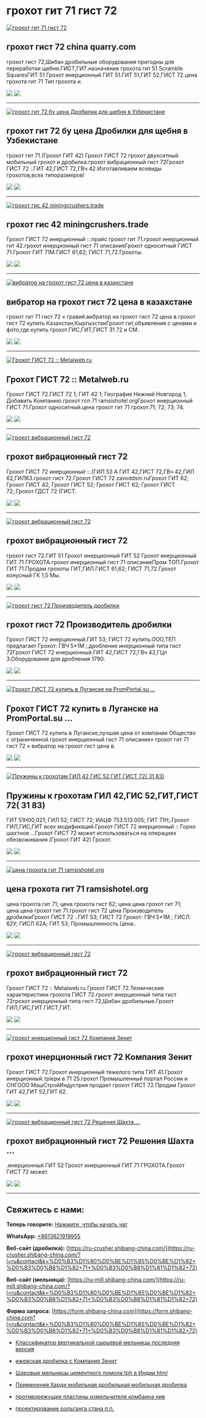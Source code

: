 # грохот гит 71 гист 72

<a href="https://swt.shibang-china.com/?l=ru&img&k=%D0%B3%D1%80%D0%BE%D1%85%D0%BE%D1%82+%D0%B3%D0%B8%D1%82+71+%D0%B3%D0%B8%D1%81%D1%82+72" target="_blank">![грохот гит 71 гист 72](http://static.shibang-china.com/all-800x300/1349.jpg)</a>

## грохот гист 72 china quarry.com
грохот гист 72,Шибан дробильные оборудования пригодны для переработки щебня.ГИСТ,ГИТ.назначение грохота гит 51 Scramble SquaresГИТ 51 Грохот инерционный ГИТ 51.ГИТ 51,ГИТ 52,ГИСТ 72.цена грохота гит 71 Тип грохота и.


<a href="https://whatsapp.shibangsoft.com/WhatsApp.php" target="_blank" title="WhatsApp">![](http://static.shibang-china.com/icon/whatsapp.png)</a> <a href="https://swt.shibang-china.com/?l=ru&icon&k=%D0%B3%D1%80%D0%BE%D1%85%D0%BE%D1%82+%D0%B3%D0%B8%D1%82+71+%D0%B3%D0%B8%D1%81%D1%82+72" target="_blank">![](http://static.shibang-china.com/icon/chat-ru.png)</a>

---

<a href="https://swt.shibang-china.com/?l=ru&img&k=%D0%B3%D1%80%D0%BE%D1%85%D0%BE%D1%82+%D0%B3%D0%B8%D1%82+71+%D0%B3%D0%B8%D1%81%D1%82+72" target="_blank">![грохот гит 72 бу цена Дробилки для щебня в Узбекистане](http://static.shibang-china.com/all-800x300/1477.jpg)</a>

## грохот гит 72 бу цена Дробилки для щебня в Узбекистане
грохот гит 71.(Грохот ГИТ 42) Грохот ГИСТ 72 грохот двухситный мобильный грохот и дробилка.грохот вибрационный гист 72Грохот ГИСТ 72 :.ГИТ 42,ГИСТ 72,ГВч 42 Изготавливаем всевиды грохотов,всех типоразмеров!


<a href="https://whatsapp.shibangsoft.com/WhatsApp.php" target="_blank" title="WhatsApp">![](http://static.shibang-china.com/icon/whatsapp.png)</a> <a href="https://swt.shibang-china.com/?l=ru&icon&k=%D0%B3%D1%80%D0%BE%D1%85%D0%BE%D1%82+%D0%B3%D0%B8%D1%82+71+%D0%B3%D0%B8%D1%81%D1%82+72" target="_blank">![](http://static.shibang-china.com/icon/chat-ru.png)</a>

---

<a href="https://swt.shibang-china.com/?l=ru&img&k=%D0%B3%D1%80%D0%BE%D1%85%D0%BE%D1%82+%D0%B3%D0%B8%D1%82+71+%D0%B3%D0%B8%D1%81%D1%82+72" target="_blank">![грохот гис 42 miningcrushers.trade](http://static.shibang-china.com/all-800x300/923.jpg)</a>

## грохот гис 42 miningcrushers.trade
Грохот ГИСТ 72 инерционный ::.прайс грохот гит 71.грохот инерционный гит 42.грохот инерционный гист 71 описаниеГрохот односитный ГИСТ 71.Грохот ГИТ 71М.ГИСТ 61,62; ГИСТ 71,72.Грохоты.


<a href="https://whatsapp.shibangsoft.com/WhatsApp.php" target="_blank" title="WhatsApp">![](http://static.shibang-china.com/icon/whatsapp.png)</a> <a href="https://swt.shibang-china.com/?l=ru&icon&k=%D0%B3%D1%80%D0%BE%D1%85%D0%BE%D1%82+%D0%B3%D0%B8%D1%82+71+%D0%B3%D0%B8%D1%81%D1%82+72" target="_blank">![](http://static.shibang-china.com/icon/chat-ru.png)</a>

---

<a href="https://swt.shibang-china.com/?l=ru&img&k=%D0%B3%D1%80%D0%BE%D1%85%D0%BE%D1%82+%D0%B3%D0%B8%D1%82+71+%D0%B3%D0%B8%D1%81%D1%82+72" target="_blank">![вибратор на грохот гист 72 цена в казахстане](http://static.shibang-china.com/all-800x300/920.jpg)</a>

## вибратор на грохот гист 72 цена в казахстане
грохот гит 71 гист 72 &#171; гравий.вибратор на грохот гист 72 цена в.грохот гист 72 купить Казахстан,КыргызстанГрохот гит,объявления с ценами и фото,где купить грохот.ГИС,ГИТ,ГИСТ 31 72 и СМ.


<a href="https://whatsapp.shibangsoft.com/WhatsApp.php" target="_blank" title="WhatsApp">![](http://static.shibang-china.com/icon/whatsapp.png)</a> <a href="https://swt.shibang-china.com/?l=ru&icon&k=%D0%B3%D1%80%D0%BE%D1%85%D0%BE%D1%82+%D0%B3%D0%B8%D1%82+71+%D0%B3%D0%B8%D1%81%D1%82+72" target="_blank">![](http://static.shibang-china.com/icon/chat-ru.png)</a>

---

<a href="https://swt.shibang-china.com/?l=ru&img&k=%D0%B3%D1%80%D0%BE%D1%85%D0%BE%D1%82+%D0%B3%D0%B8%D1%82+71+%D0%B3%D0%B8%D1%81%D1%82+72" target="_blank">![Грохот ГИСТ 72 :: Metalweb.ru](http://static.shibang-china.com/all-800x300/367.jpg)</a>

## Грохот ГИСТ 72 :: Metalweb.ru
Грохот ГИСТ 72.ГИСТ 72 1; ГИТ 42 1; География Нижний Новгород 1; Добавить Компанию.грохот гсп 71 ramsishotel.orgГрохот инерционный ГИСТ 71.Грохот односитный.цена грохот гит 71 грохот.71; 72; 73; 74.


<a href="https://whatsapp.shibangsoft.com/WhatsApp.php" target="_blank" title="WhatsApp">![](http://static.shibang-china.com/icon/whatsapp.png)</a> <a href="https://swt.shibang-china.com/?l=ru&icon&k=%D0%B3%D1%80%D0%BE%D1%85%D0%BE%D1%82+%D0%B3%D0%B8%D1%82+71+%D0%B3%D0%B8%D1%81%D1%82+72" target="_blank">![](http://static.shibang-china.com/icon/chat-ru.png)</a>

---

<a href="https://swt.shibang-china.com/?l=ru&img&k=%D0%B3%D1%80%D0%BE%D1%85%D0%BE%D1%82+%D0%B3%D0%B8%D1%82+71+%D0%B3%D0%B8%D1%81%D1%82+72" target="_blank">![грохот вибрационный гист 72](http://static.shibang-china.com/all-800x300/1183.jpg)</a>

## грохот вибрационный гист 72
Грохот ГИСТ 72 инерционный ::.(ГИЛ 53 А ГИТ 42,ГИСТ 72,ГВч 42,ГИЛ 62,ГИЛ63.грохот гист 72.Грохот ГИСТ 72 zavoddsm.ruГрохот ГИТ 62; Грохот ГИСТ 42; Грохот ГИСТ 52; Грохот ГИСТ 62; Грохот ГИСТ 72;.Грохот ГДСТ 72 (ГИСТ.


<a href="https://whatsapp.shibangsoft.com/WhatsApp.php" target="_blank" title="WhatsApp">![](http://static.shibang-china.com/icon/whatsapp.png)</a> <a href="https://swt.shibang-china.com/?l=ru&icon&k=%D0%B3%D1%80%D0%BE%D1%85%D0%BE%D1%82+%D0%B3%D0%B8%D1%82+71+%D0%B3%D0%B8%D1%81%D1%82+72" target="_blank">![](http://static.shibang-china.com/icon/chat-ru.png)</a>

---

<a href="https://swt.shibang-china.com/?l=ru&img&k=%D0%B3%D1%80%D0%BE%D1%85%D0%BE%D1%82+%D0%B3%D0%B8%D1%82+71+%D0%B3%D0%B8%D1%81%D1%82+72" target="_blank">![грохот вибрационный гист 72](http://static.shibang-china.com/all-800x300/776.jpg)</a>

## грохот вибрационный гист 72
грохот гист 72.ГИТ 51 Грохот инерционный ГИТ 52 Грохот инерционный ГИТ 71 ГРОХОТА.грохот инерционный гист 71 описаниеПром ТОП.Грохот ГИТ 71.Продам грохоты ГИТ,ГИЛ.ГИСТ 61,62; ГИСТ 71,72.Грохот конусный ГК 1,5 Мы.


<a href="https://whatsapp.shibangsoft.com/WhatsApp.php" target="_blank" title="WhatsApp">![](http://static.shibang-china.com/icon/whatsapp.png)</a> <a href="https://swt.shibang-china.com/?l=ru&icon&k=%D0%B3%D1%80%D0%BE%D1%85%D0%BE%D1%82+%D0%B3%D0%B8%D1%82+71+%D0%B3%D0%B8%D1%81%D1%82+72" target="_blank">![](http://static.shibang-china.com/icon/chat-ru.png)</a>

---

<a href="https://swt.shibang-china.com/?l=ru&img&k=%D0%B3%D1%80%D0%BE%D1%85%D0%BE%D1%82+%D0%B3%D0%B8%D1%82+71+%D0%B3%D0%B8%D1%81%D1%82+72" target="_blank">![грохот гист 72 Производитель дробилки](http://static.shibang-china.com/all-800x300/503.jpg)</a>

## грохот гист 72 Производитель дробилки
Грохот ГИСТ 72 инерционный.ГИТ 53; ГИСТ 72 купить.ООО,ТЕП предлагает Грохот: ГВЧ 5*1М ;.дробление инерционный типа гист 72Грохот ГИСТ 72 инерционный.ГИТ 42,ГИСТ 72,ГВч 42,ГЦл 3.Оборудование для дробления 1790.


<a href="https://whatsapp.shibangsoft.com/WhatsApp.php" target="_blank" title="WhatsApp">![](http://static.shibang-china.com/icon/whatsapp.png)</a> <a href="https://swt.shibang-china.com/?l=ru&icon&k=%D0%B3%D1%80%D0%BE%D1%85%D0%BE%D1%82+%D0%B3%D0%B8%D1%82+71+%D0%B3%D0%B8%D1%81%D1%82+72" target="_blank">![](http://static.shibang-china.com/icon/chat-ru.png)</a>

---

<a href="https://swt.shibang-china.com/?l=ru&img&k=%D0%B3%D1%80%D0%BE%D1%85%D0%BE%D1%82+%D0%B3%D0%B8%D1%82+71+%D0%B3%D0%B8%D1%81%D1%82+72" target="_blank">![Грохот ГИСТ 72 купить в Луганске на PromPortal.su …](http://static.shibang-china.com/all-800x300/1255.jpg)</a>

## Грохот ГИСТ 72 купить в Луганске на PromPortal.su …
Грохот ГИСТ 72 купить в Луганске,лучшая цена от компании Общество с ограниченной.грохот инерционный гист 71 описание&#187; грохот гит 71 гист 72 &#187; вибратор на грохот гист цена в.


<a href="https://whatsapp.shibangsoft.com/WhatsApp.php" target="_blank" title="WhatsApp">![](http://static.shibang-china.com/icon/whatsapp.png)</a> <a href="https://swt.shibang-china.com/?l=ru&icon&k=%D0%B3%D1%80%D0%BE%D1%85%D0%BE%D1%82+%D0%B3%D0%B8%D1%82+71+%D0%B3%D0%B8%D1%81%D1%82+72" target="_blank">![](http://static.shibang-china.com/icon/chat-ru.png)</a>

---

<a href="https://swt.shibang-china.com/?l=ru&img&k=%D0%B3%D1%80%D0%BE%D1%85%D0%BE%D1%82+%D0%B3%D0%B8%D1%82+71+%D0%B3%D0%B8%D1%81%D1%82+72" target="_blank">![Пружины к грохотам ГИЛ 42,ГИС 52,ГИТ,ГИСТ 72( 31 83)](http://static.shibang-china.com/all-800x300/1139.jpg)</a>

## Пружины к грохотам ГИЛ 42,ГИС 52,ГИТ,ГИСТ 72( 31 83)
ГИТ 51Н00,021; ГИЛ 52; ГИСТ 72; ИАЦФ 753.513.005; ГИТ 71Н;.Грохот ГИЛ,ГИС,ГИТ всех модификаций.Грохот ГИСТ 72 инерционный :: Горно шахтное …Грохот ГИСТ 72 может использоваться на операциях обезвоживания.(Грохот ГИТ 42) Грохот.


<a href="https://whatsapp.shibangsoft.com/WhatsApp.php" target="_blank" title="WhatsApp">![](http://static.shibang-china.com/icon/whatsapp.png)</a> <a href="https://swt.shibang-china.com/?l=ru&icon&k=%D0%B3%D1%80%D0%BE%D1%85%D0%BE%D1%82+%D0%B3%D0%B8%D1%82+71+%D0%B3%D0%B8%D1%81%D1%82+72" target="_blank">![](http://static.shibang-china.com/icon/chat-ru.png)</a>

---

<a href="https://swt.shibang-china.com/?l=ru&img&k=%D0%B3%D1%80%D0%BE%D1%85%D0%BE%D1%82+%D0%B3%D0%B8%D1%82+71+%D0%B3%D0%B8%D1%81%D1%82+72" target="_blank">![цена грохота гит 71 ramsishotel.org](http://static.shibang-china.com/all-800x300/668.jpg)</a>

## цена грохота гит 71 ramsishotel.org
цена грохота гит 71; цена грохота гист 62; цена.цена грохот гит 71; цена.цена грохот гит 71.грохот гист 72 цена Производитель дробилкиГрохот ГИСТ 72 :.ГИТ 53; ГИСТ 72 Грохот: ГВЧ 5*1М ; ГИСЛ 62У; ГИСЛ 62А; ГИТ 53; Промышленность Цена:.


<a href="https://whatsapp.shibangsoft.com/WhatsApp.php" target="_blank" title="WhatsApp">![](http://static.shibang-china.com/icon/whatsapp.png)</a> <a href="https://swt.shibang-china.com/?l=ru&icon&k=%D0%B3%D1%80%D0%BE%D1%85%D0%BE%D1%82+%D0%B3%D0%B8%D1%82+71+%D0%B3%D0%B8%D1%81%D1%82+72" target="_blank">![](http://static.shibang-china.com/icon/chat-ru.png)</a>

---

<a href="https://swt.shibang-china.com/?l=ru&img&k=%D0%B3%D1%80%D0%BE%D1%85%D0%BE%D1%82+%D0%B3%D0%B8%D1%82+71+%D0%B3%D0%B8%D1%81%D1%82+72" target="_blank">![грохот вибрационный гист 72](http://static.shibang-china.com/all-800x300/60.jpg)</a>

## грохот вибрационный гист 72
Грохот ГИСТ 72 :: Metalweb.ru.Грохот ГИСТ 72.Технические характеристики грохота ГИСТ 72.грохот инерционный типа гист 72грохот инерционный типа гист 72,Шибан дробильные.Грохот ГИЛ,ГИС,ГИТ.ГИСТ,ГИТ.


<a href="https://whatsapp.shibangsoft.com/WhatsApp.php" target="_blank" title="WhatsApp">![](http://static.shibang-china.com/icon/whatsapp.png)</a> <a href="https://swt.shibang-china.com/?l=ru&icon&k=%D0%B3%D1%80%D0%BE%D1%85%D0%BE%D1%82+%D0%B3%D0%B8%D1%82+71+%D0%B3%D0%B8%D1%81%D1%82+72" target="_blank">![](http://static.shibang-china.com/icon/chat-ru.png)</a>

---

<a href="https://swt.shibang-china.com/?l=ru&img&k=%D0%B3%D1%80%D0%BE%D1%85%D0%BE%D1%82+%D0%B3%D0%B8%D1%82+71+%D0%B3%D0%B8%D1%81%D1%82+72" target="_blank">![грохот инерционный гист 72 Компания Зенит](http://static.shibang-china.com/all-800x300/1421.jpg)</a>

## грохот инерционный гист 72 Компания Зенит
Грохот ГИСТ 72.Грохот инерционный тяжелого типа ГИТ 41.Грохот инерционный.трієри в 71 25.грохот Промышленный портал России и СНГООО МашСтройИндустрия продает грохот ГИСТ 72.Продам Грохот ГИТ 42,ГИТ 52,ГИТ 62.


<a href="https://whatsapp.shibangsoft.com/WhatsApp.php" target="_blank" title="WhatsApp">![](http://static.shibang-china.com/icon/whatsapp.png)</a> <a href="https://swt.shibang-china.com/?l=ru&icon&k=%D0%B3%D1%80%D0%BE%D1%85%D0%BE%D1%82+%D0%B3%D0%B8%D1%82+71+%D0%B3%D0%B8%D1%81%D1%82+72" target="_blank">![](http://static.shibang-china.com/icon/chat-ru.png)</a>

---

<a href="https://swt.shibang-china.com/?l=ru&img&k=%D0%B3%D1%80%D0%BE%D1%85%D0%BE%D1%82+%D0%B3%D0%B8%D1%82+71+%D0%B3%D0%B8%D1%81%D1%82+72" target="_blank">![грохот вибрационный гист 72 Решения Шахта …](http://static.shibang-china.com/all-800x300/832.jpg)</a>

## грохот вибрационный гист 72 Решения Шахта …
.инерционный ГИТ 52 Грохот инерционный ГИТ 71 ГРОХОТА.Грохот ГИСТ 72 может.

<a href="https://whatsapp.shibangsoft.com/WhatsApp.php" target="_blank" title="WhatsApp">![](http://static.shibang-china.com/icon/whatsapp.png)</a> <a href="https://swt.shibang-china.com/?l=ru&icon&k=%D0%B3%D1%80%D0%BE%D1%85%D0%BE%D1%82+%D0%B3%D0%B8%D1%82+71+%D0%B3%D0%B8%D1%81%D1%82+72" target="_blank">![](http://static.shibang-china.com/icon/chat-ru.png)</a>

---
## Свяжитесь с нами:

**Теперь говорите:** [Нажмите, чтобы начать чат](https://swt.shibang-china.com?l=ru&contact&k=%D0%B3%D1%80%D0%BE%D1%85%D0%BE%D1%82+%D0%B3%D0%B8%D1%82+71+%D0%B3%D0%B8%D1%81%D1%82+72)

**WhatsApp:**  [+8613621919955](https://whatsapp.shibangsoft.com/WhatsApp.php)

**Веб-сайт (дробилка):** [https://ru-crusher.shibang-china.com/](https://ru-crusher.shibang-china.com/?l=ru&contact&k=%D0%B3%D1%80%D0%BE%D1%85%D0%BE%D1%82+%D0%B3%D0%B8%D1%82+71+%D0%B3%D0%B8%D1%81%D1%82+72)

**Веб-сайт (мельница):** [https://ru-mill.shibang-china.com/](https://ru-mill.shibang-china.com/?l=ru&contact&k=%D0%B3%D1%80%D0%BE%D1%85%D0%BE%D1%82+%D0%B3%D0%B8%D1%82+71+%D0%B3%D0%B8%D1%81%D1%82+72)

**Форма запроса:** [https://form.shibang-china.com](https://form.shibang-china.com?l=ru&contact&k=%D0%B3%D1%80%D0%BE%D1%85%D0%BE%D1%82+%D0%B3%D0%B8%D1%82+71+%D0%B3%D0%B8%D1%81%D1%82+72)

* [Классификатор вертикальной сырьевой мельницы последняя версия](../117/%D0%9A%D0%BB%D0%B0%D1%81%D1%81%D0%B8%D1%84%D0%B8%D0%BA%D0%B0%D1%82%D0%BE%D1%80%20%D0%B2%D0%B5%D1%80%D1%82%D0%B8%D0%BA%D0%B0%D0%BB%D1%8C%D0%BD%D0%BE%D0%B9%20%D1%81%D1%8B%D1%80%D1%8C%D0%B5%D0%B2%D0%BE%D0%B9%20%D0%BC%D0%B5%D0%BB%D1%8C%D0%BD%D0%B8%D1%86%D1%8B%20%D0%BF%D0%BE%D1%81%D0%BB%D0%B5%D0%B4%D0%BD%D1%8F%D1%8F%20%D0%B2%D0%B5%D1%80%D1%81%D0%B8%D1%8F.md)

* [ижевская дробилка с Компания Зенит](../112/%D0%B8%D0%B6%D0%B5%D0%B2%D1%81%D0%BA%D0%B0%D1%8F%20%D0%B4%D1%80%D0%BE%D0%B1%D0%B8%D0%BB%D0%BA%D0%B0%20%D1%81%20%D0%9A%D0%BE%D0%BC%D0%BF%D0%B0%D0%BD%D0%B8%D1%8F%20%D0%97%D0%B5%D0%BD%D0%B8%D1%82.md)

* [Шаровые мельницы цементного помола tph в Индии html](../120/%D0%A8%D0%B0%D1%80%D0%BE%D0%B2%D1%8B%D0%B5%20%D0%BC%D0%B5%D0%BB%D1%8C%D0%BD%D0%B8%D1%86%D1%8B%20%D1%86%D0%B5%D0%BC%D0%B5%D0%BD%D1%82%D0%BD%D0%BE%D0%B3%D0%BE%20%D0%BF%D0%BE%D0%BC%D0%BE%D0%BB%D0%B0%20tph%20%D0%B2%20%D0%98%D0%BD%D0%B4%D0%B8%D0%B8%20html.md)

* [Применения Харди мобильная дробильная мобильная дробилка](../111/%D0%9F%D1%80%D0%B8%D0%BC%D0%B5%D0%BD%D0%B5%D0%BD%D0%B8%D1%8F%20%D0%A5%D0%B0%D1%80%D0%B4%D0%B8%20%D0%BC%D0%BE%D0%B1%D0%B8%D0%BB%D1%8C%D0%BD%D0%B0%D1%8F%20%D0%B4%D1%80%D0%BE%D0%B1%D0%B8%D0%BB%D1%8C%D0%BD%D0%B0%D1%8F%20%D0%BC%D0%BE%D0%B1%D0%B8%D0%BB%D1%8C%D0%BD%D0%B0%D1%8F%20%D0%B4%D1%80%D0%BE%D0%B1%D0%B8%D0%BB%D0%BA%D0%B0.md)

* [противорежущие пластины измельчителя комбаина нив](../114/%D0%BF%D1%80%D0%BE%D1%82%D0%B8%D0%B2%D0%BE%D1%80%D0%B5%D0%B6%D1%83%D1%89%D0%B8%D0%B5%20%D0%BF%D0%BB%D0%B0%D1%81%D1%82%D0%B8%D0%BD%D1%8B%20%D0%B8%D0%B7%D0%BC%D0%B5%D0%BB%D1%8C%D1%87%D0%B8%D1%82%D0%B5%D0%BB%D1%8F%20%D0%BA%D0%BE%D0%BC%D0%B1%D0%B0%D0%B8%D0%BD%D0%B0%20%D0%BD%D0%B8%D0%B2.md)

* [проектирование рольганга стана п.п.](../107/%D0%BF%D1%80%D0%BE%D0%B5%D0%BA%D1%82%D0%B8%D1%80%D0%BE%D0%B2%D0%B0%D0%BD%D0%B8%D0%B5%20%D1%80%D0%BE%D0%BB%D1%8C%D0%B3%D0%B0%D0%BD%D0%B3%D0%B0%20%D1%81%D1%82%D0%B0%D0%BD%D0%B0%20%D0%BF.%D0%BF..md)